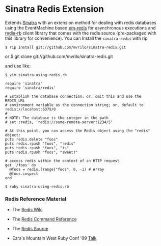 Sinatra Redis Extension
========================

Extends [Sinatra](http://www.sinatrarb.com/) with an extension method for dealing with redis databases using the EventMachine based [em-redis](https://github.com/madsimian/em-redis) for asynchronous executions and [redis-rb](https://github.com/ezmobius/redis-rb) client library that comes with the redis source (pre-packaged with this library for convenience). You can Install the `sinatra-redis` with rip

    $ rip install git://github.com/mvrilo/sinatra-redis.git
or
    $ git clone git://github.com/mvrilo/sinatra-redis.git

and use like:

    $ vim sinatra-using-redis.rb

    require 'sinatra'
    require 'sinatra/redis'

    # Establish the database connection; or, omit this and use the REDIS_URL
    # environment variable as the connection string; or, default to redis://locahost:6379/0
    #
    # NOTE: The database is the integer in the path
    # set :redis, 'redis://some-remote-server:1234/5' 

    # At this point, you can access the Redis object using the "redis" object:
    puts redis.delete "foos"
    puts redis.rpush "foos", "redis"
    puts redis.rpush "foos", "is"
    puts redis.rpush "foos", "sweet!"

    # access redis within the context of an HTTP request
    get '/foos' do
      @foos = redis.lrange("foos", 0, -1) # Array
      @foos.inspect
    end

    $ ruby sinatra-using-redis.rb

### Redis Reference Material

  * The [Redis Wiki](http://redis.io/documentation)

  * The [Redis Command Reference](http://redis.io/commands)

  * The [Redis Source](http://github.com/antirez/redis)

  * Ezra's Mountain West Ruby Conf '09 [Talk](http://confreaks.net/videos/62-mwrc2009-redis-key-value-nirvana)
